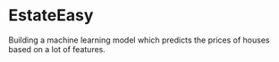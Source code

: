 # EstateEasy
 Building a machine learning model which predicts the prices of houses based on a lot of features.
